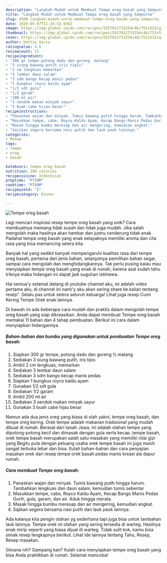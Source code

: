```yaml
---
description: "Langkah Mudah untuk Membuat Tempe oreg basah yang Sempurna"
title: "Langkah Mudah untuk Membuat Tempe oreg basah yang Sempurna"
slug: 4500-langkah-mudah-untuk-membuat-tempe-oreg-basah-yang-sempurna
date: 2020-05-07T11:34:53.036Z
image: https://img-global.cpcdn.com/recipes/5557012733254c46/751x532cq70/tempe-oreg-basah-foto-resep-utama.jpg
thumbnail: https://img-global.cpcdn.com/recipes/5557012733254c46/751x532cq70/tempe-oreg-basah-foto-resep-utama.jpg
cover: https://img-global.cpcdn.com/recipes/5557012733254c46/751x532cq70/tempe-oreg-basah-foto-resep-utama.jpg
author: Hattie Garza
ratingvalue: 4.6
reviewcount: 15
recipeingredient:
- "300 gr tempe potong dadu dan goreng  matang"
- "3 siung bawang putih iris tipis"
- "2 cm lengkuas memarkan"
- "3 lembar daun salam"
- "3 sdm bango kecap manis pedas"
- "1 bungkus royco kaldu ayam"
- "1/2 sdt gula"
- "1/2 garam"
- "200 ml air"
- "3 sendok makan minyak sayur"
- "3 buah cabe hijau besar"
recipeinstructions:
- "Panaskan wajan dan minyak. Tumis bawang putih hingga harum. Tambahkan lengkuas dan daun salam, kemudian tumis sebentar"
- "Masukkan tempe, cabe, Royco Kaldu Ayam, Kecap Bango Manis Pedas Gurih, gula, garam, dan air. Aduk hingga merata."
- "Masak hingga bumbu meresap dan air mengering, kemudian angkat."
- "Sajikan segera bersama nasi putih dan lauk pauk lainnya."
categories:
- Resep
tags:
- tempe
- oreg
- basah

katakunci: tempe oreg basah 
nutrition: 280 calories
recipecuisine: Indonesian
preptime: "PT20M"
cooktime: "PT49M"
recipeyield: "2"
recipecategory: Dinner

---
```



![Tempe oreg basah](https://img-global.cpcdn.com/recipes/5557012733254c46/751x532cq70/tempe-oreg-basah-foto-resep-utama.jpg)

Lagi mencari inspirasi resep tempe oreg basah yang unik? Cara membuatnya memang tidak susah dan tidak juga mudah. Jika salah mengolah maka hasilnya akan hambar dan justru cenderung tidak enak. Padahal tempe oreg basah yang enak selayaknya memiliki aroma dan cita rasa yang bisa memancing selera kita.

Banyak hal yang sedikit banyak mempengaruhi kualitas rasa dari tempe oreg basah, pertama dari jenis bahan, selanjutnya pemilihan bahan segar, sampai cara mengolah dan menghidangkannya. Tak perlu pusing kalau mau menyiapkan tempe oreg basah yang enak di rumah, karena asal sudah tahu triknya maka hidangan ini dapat jadi suguhan istimewa.

Hai semua&#39;y selamat datang di youtube channel aku, ini adalah video pertama aku, di channel ini nanti&#39;y aku akan sering share ke kalian tentang resep&#34;. Selalu pas untuk selera seluruh keluarga! Lihat juga resep Cumi Kering Tempe Orek enak lainnya.


Di bawah ini ada beberapa cara mudah dan praktis dalam mengolah tempe oreg basah yang siap dikreasikan. Anda dapat membuat Tempe oreg basah memakai 11 bahan dan 4 tahap pembuatan. Berikut ini cara dalam menyiapkan hidangannya.

<!--inarticleads1-->

##### Bahan-bahan dan bumbu yang digunakan untuk pembuatan Tempe oreg basah:

1. Siapkan 300 gr tempe, potong dadu dan goreng ½ matang
1. Sediakan 3 siung bawang putih, iris tipis
1. Ambil 2 cm lengkuas, memarkan
1. Sediakan 3 lembar daun salam
1. Sediakan 3 sdm bango kecap manis pedas
1. Siapkan 1 bungkus royco kaldu ayam
1. Gunakan 1/2 sdt gula
1. Sediakan 1/2 garam
1. Ambil 200 ml air
1. Sediakan 3 sendok makan minyak sayur
1. Gunakan 3 buah cabe hijau besar


Namun ada dua jenis oreg yang biasa di olah yakni, tempe oreg basah, dan tempe oreg kering. Orek tempe adalah makanan tradisional yang mudah dibuat di rumah. Berasal dari tanah Jawa, ini adalah olahan tempe yang dipotong-potong kecil dan dimasak dengan gula serta kecap..tempe basah, orek tempe basah merupakan salah satu masakan yang memiliki nilai gizi yang Begitu pula dengan peluang usaha orek tempe basah ini juga masih sangat terbuka lebar dan bisa. Itulah bahan-bahan dan cara penyajian masakan orek dari resep tempe orek basah pedas manis kreasi ala dapur rumah. 

<!--inarticleads2-->

##### Cara membuat Tempe oreg basah:

1. Panaskan wajan dan minyak. Tumis bawang putih hingga harum. Tambahkan lengkuas dan daun salam, kemudian tumis sebentar
1. Masukkan tempe, cabe, Royco Kaldu Ayam, Kecap Bango Manis Pedas Gurih, gula, garam, dan air. Aduk hingga merata.
1. Masak hingga bumbu meresap dan air mengering, kemudian angkat.
1. Sajikan segera bersama nasi putih dan lauk pauk lainnya.


Ada kalanya kita pengin olahan yg sederhana tapi juga bisa untuk tambahan lauk lainnya. Tempe orek ini olahan yang sering tersedia di warteg. Hasilnya enak mirip seperti yang biasa dijual di warteg. Tidak sulit kok, kamu bisa simak resep lengkapnya berikut. Lihat ide lainnya tentang Tahu, Resep, Resep masakan. 

Gimana nih? Gampang kan? Itulah cara menyiapkan tempe oreg basah yang bisa Anda praktikkan di rumah. Selamat mencoba!

